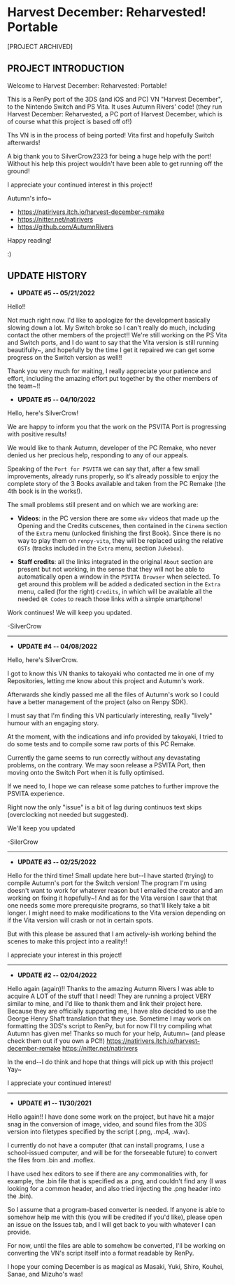 # Harvest December: Reharvested! Portable

[PROJECT ARCHIVED]

## PROJECT INTRODUCTION

Welcome to Harvest December: Reharvested: Portable!

This is a RenPy port of the 3DS (and iOS and PC) VN "Harvest December", to the Nintendo Switch and PS Vita. It uses Autumn Rivers' code! (they run Harvest December: Reharvested, a PC port of Harvest December, which is of course what this project is based off of!)

Ths VN is in the process of being ported! Vita first and hopefully Switch afterwards!

A big thank you to SilverCrow2323 for being a huge help with the port! Without his help this project wouldn't have been able to get running off the ground!

I appreciate your continued interest in this project!

Autumn's info~
- https://natirivers.itch.io/harvest-december-remake 
- https://nitter.net/natirivers
- https://github.com/AutumnRivers

Happy reading!

 :)

## UPDATE HISTORY

- **UPDATE #5 -- 05/21/2022**

Hello!!

Not much right now. I'd like to apologize for the development basically slowing down a lot. My Switch broke so I can't really do much, including contact the other members of the project!! We're still working on the PS Vita and Switch ports, and I do want to say that the Vita version is still running beautifully~, and hopefully by the time I get it repaired we can get some progress on the Switch version as well!!

Thank you very much for waiting, I really appreciate your patience and effort, including the amazing effort put together by the other members of the team~!!


- **UPDATE #5 -- 04/10/2022**

Hello, here's SilverCrow!

We are happy to inform you that the work on the PSVITA Port is progressing with positive results! 

We would like to thank Autumn, developer of the PC Remake, who never denied us her precious help, responding to any of our appeals.

Speaking of the `Port for PSVITA` we can say that, after a few small improvements, already runs properly, so it's already possible to enjoy the complete story of the 3 Books available and taken from the PC Remake (the 4th book is in the works!).

The small problems still present and on which we are working are:

- **Videos**: in the PC version there are some `mkv` videos that made up the Opening and the Credits cutscenes, then contained in the `Cinema` section of the `Extra` menu (unlocked finishing the first Book).
Since there is no way to play them on `renpy-vita`, they will be replaced using the relative `OSTs` (tracks included in the `Extra` menu, section `Jukebox`).

- **Staff credits**: all the links integrated in the original `About` section are present but not working, in the sense that they will not be able to automatically open a window in the `PSVITA Browser` when selected.
To get around this problem will be added a dedicated section in the `Extra` menu, called (for the right) `Credits`, in which will be available all the needed `QR Codes` to reach those links with a simple smartphone!

Work continues! We will keep you updated.

-SilverCrow

---

- **UPDATE #4 -- 04/08/2022**

Hello, here's SilverCrow.

I got to know this VN thanks to takoyaki who contacted me in one of my Repositories, letting me know about this project and Autumn's work.

Afterwards she kindly passed me all the files of Autumn's work so I could have a better management of the project (also on Renpy SDK).

I must say that I'm finding this VN particularly interesting, really "lively" humour with an engaging story.

At the moment, with the indications and info provided by takoyaki, I tried to do some tests and to compile some raw ports of this PC Remake.

Currently the game seems to run correctly without any devastating problems, on the contrary. We may soon release a PSVITA Port, then moving onto the Switch Port when it is fully optimised.

If we need to, I hope we can release some patches to further improve the PSVITA experience.

Right now the only "issue" is a bit of lag during continuos text skips (overclocking not needed but suggested).

We'll keep you updated

-SilerCrow

---

- **UPDATE #3 -- 02/25/2022**

Hello for the third time! Small update here but--I have started (trying) to compile Autumn's port for the Switch version! The program I'm using doesn't want to work for whatever reason but I emailed the creator and am working on fixing it hopefully~! And as for the Vita version I saw that that one needs some more prerequisite programs, so that'll likely take a bit longer. I might need to make modifications to the Vita version depending on if the Vita version will crash or not in certain spots.

But with this please be assured that I am actively-ish working behind the scenes to make this project into a reality!!

I appreciate your interest in this project!



---

- **UPDATE #2 -- 02/04/2022**

Hello again (again)!! Thanks to the amazing Autumn Rivers I was able to acquire A LOT of the stuff that I need! They are running a project VERY similar to mine, and I'd like to thank them and link their project here. Because they are officially supporting me, I have also decided to use the George Henry Shaft translation that they use. Sometime I may work on formatting the 3DS's script to RenPy, but for now I'll try compiling what Autumn has given me! Thanks so much for your help, Autumn~ (and please check them out if you own a PC!!) https://natirivers.itch.io/harvest-december-remake https://nitter.net/natirivers

In the end--I do think and hope that things will pick up with this project! Yay~

I appreciate your continued interest!



---

- **UPDATE #1 -- 11/30/2021**

Hello again!! I have done some work on the project, but have hit a major snag in the conversion of image, video, and sound files from the 3DS version into filetypes specified by the script (.png, .mp4, .wav).

I currently do not have a computer (that can install programs, I use a school-issued computer, and will be for the forseeable future) to convert the files from .bin and .moflex.

I have used hex editors to see if there are any commonalities with, for example, the .bin file that is specified as a .png, and couldn't find any (I was looking for a common header, and also tried injecting the .png header into the .bin).

So I assume that a program-based converter is needed. If anyone is able to somehow help me with this (you will be credited if you'd like), please open an issue on the Issues tab, and I will get back to you with whatever I can provide.

For now, until the files are able to somehow be converted, I'll be working on converting the VN's script itself into a format readable by RenPy.

I hope your coming December is as magical as Masaki, Yuki, Shiro, Kouhei, Sanae, and Mizuho's was!


